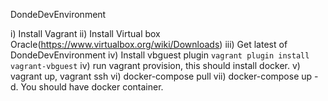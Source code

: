 DondeDevEnvironment

i) Install Vagrant
ii) Install Virtual box Oracle(https://www.virtualbox.org/wiki/Downloads)
iii) Get latest of DondeDevEnvironment
iv) Install vbguest plugin ```vagrant plugin install vagrant-vbguest```
iv) run vagrant provision, this should install docker.
v) vagrant up, vagrant ssh
vi) docker-compose pull
vii) docker-compose up -d. You should have docker container.

